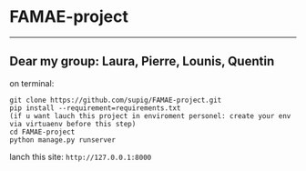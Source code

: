# FAMAE-project
---
Dear my group: Laura, Pierre, Lounis, Quentin
---
on terminal:
```terminal
git clone https://github.com/supig/FAMAE-project.git
pip install --requirement=requirements.txt 
(if u want lauch this project in enviroment personel: create your env via virtuaenv before this step)
cd FAMAE-project
python manage.py runserver
```
lanch this site: `http://127.0.0.1:8000`
